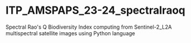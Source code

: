 # ITP_AMSPAPS_23-24_spectralraoq
Spectral Rao's Q Biodiversity Index computing from Sentinel-2_L2A multispectral satellite images using Python language
